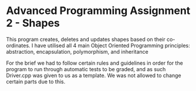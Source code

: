 # Advanced Programming Assignment 2 - Shapes

This program creates, deletes and updates shapes based on their co-ordinates. I have utilised all 4 main Object Oriented Programming principles: abstraction, encapsulation, polymorphism, and inheritance

For the brief we had to follow certain rules and guidelines in order for the program to run through automatic tests to be graded, and as such Driver.cpp was given to us as a template. We was not allowed to change certain parts due to this.
